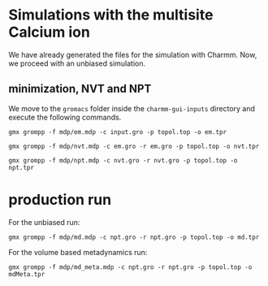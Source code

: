 
# Simulations with the multisite Calcium ion

We have already generated the files for the simulation with Charmm. Now, we proceed with an unbiased simulation. 

## minimization, NVT and NPT 
We move to the `gromacs` folder inside the `charmm-gui-inputs` directory and execute the following commands.  
```
gmx grompp -f mdp/em.mdp -c input.gro -p topol.top -o em.tpr
```
```
gmx grompp -f mdp/nvt.mdp -c em.gro -r em.gro -p topol.top -o nvt.tpr
```
```
gmx grompp -f mdp/npt.mdp -c nvt.gro -r nvt.gro -p topol.top -o npt.tpr
```

# production run
For the unbiased run:
```
gmx grompp -f mdp/md.mdp -c npt.gro -r npt.gro -p topol.top -o md.tpr
```

For the volume based metadynamics run: 
```
gmx grompp -f mdp/md_meta.mdp -c npt.gro -r npt.gro -p topol.top -o mdMeta.tpr
```